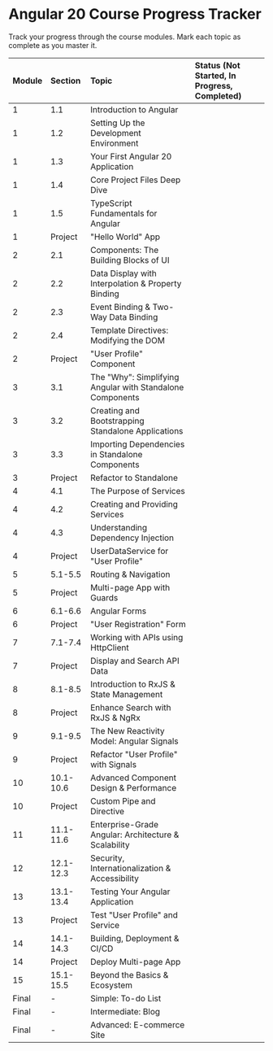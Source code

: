 # Angular 20 Course Progress Tracker

Track your progress through the course modules. Mark each topic as complete as you master it.

| Module | Section | Topic | Status (Not Started, In Progress, Completed) |
| :--- | :--- | :--- | :--- |
| 1 | 1.1 | Introduction to Angular | |
| 1 | 1.2 | Setting Up the Development Environment | |
| 1 | 1.3 | Your First Angular 20 Application | |
| 1 | 1.4 | Core Project Files Deep Dive | |
| 1 | 1.5 | TypeScript Fundamentals for Angular | |
| 1 | Project | "Hello World" App | |
| 2 | 2.1 | Components: The Building Blocks of UI | |
| 2 | 2.2 | Data Display with Interpolation & Property Binding | |
| 2 | 2.3 | Event Binding & Two-Way Data Binding | |
| 2 | 2.4 | Template Directives: Modifying the DOM | |
| 2 | Project | "User Profile" Component | |
| 3 | 3.1 | The "Why": Simplifying Angular with Standalone Components | |
| 3 | 3.2 | Creating and Bootstrapping Standalone Applications | |
| 3 | 3.3 | Importing Dependencies in Standalone Components | |
| 3 | Project | Refactor to Standalone | |
| 4 | 4.1 | The Purpose of Services | |
| 4 | 4.2 | Creating and Providing Services | |
| 4 | 4.3 | Understanding Dependency Injection | |
| 4 | Project | UserDataService for "User Profile" | |
| 5 | 5.1-5.5 | Routing & Navigation | |
| 5 | Project | Multi-page App with Guards | |
| 6 | 6.1-6.6 | Angular Forms | |
| 6 | Project | "User Registration" Form | |
| 7 | 7.1-7.4 | Working with APIs using HttpClient | |
| 7 | Project | Display and Search API Data | |
| 8 | 8.1-8.5 | Introduction to RxJS & State Management | |
| 8 | Project | Enhance Search with RxJS & NgRx | |
| 9 | 9.1-9.5 | The New Reactivity Model: Angular Signals | |
| 9 | Project | Refactor "User Profile" with Signals | |
| 10 | 10.1-10.6 | Advanced Component Design & Performance | |
| 10 | Project | Custom Pipe and Directive | |
| 11 | 11.1-11.6 | Enterprise-Grade Angular: Architecture & Scalability | |
| 12 | 12.1-12.3 | Security, Internationalization & Accessibility | |
| 13 | 13.1-13.4 | Testing Your Angular Application | |
| 13 | Project | Test "User Profile" and Service | |
| 14 | 14.1-14.3 | Building, Deployment & CI/CD | |
| 14 | Project | Deploy Multi-page App | |
| 15 | 15.1-15.5 | Beyond the Basics & Ecosystem | |
| Final | - | Simple: To-do List | |
| Final | - | Intermediate: Blog | |
| Final | - | Advanced: E-commerce Site | |
